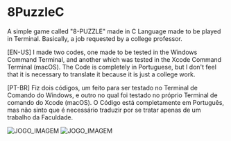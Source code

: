 # 8PuzzleC
A simple game called "8-PUZZLE" made in C Language made to be played in Terminal. Basically, a job requested by a college professor.

[EN-US]
I made two codes, one made to be tested in the Windows Command Terminal, and another which was tested in the Xcode Command Terminal (macOS). The Code is completely in Portuguese, but I don't feel that it is necessary to translate it because it is just a college work.

[PT-BR]
Fiz dois códigos, um feito para ser testado no Terminal de Comando do Windows, e outro no qual foi testado no próprio Terminal de comando do Xcode (macOS). O Código está completamente em Português, mas não sinto que é necessário traduzir por se tratar apenas de um trabalho da Faculdade.


![JOGO_IMAGEM](https://user-images.githubusercontent.com/110249038/192164527-82cc7a35-c61d-421e-a436-6f3ac514208d.png)
![JOGO_IMAGEM](https://user-images.githubusercontent.com/110249038/192164534-a2faf014-bc78-4696-85bd-ea42431255f8.PNG)
